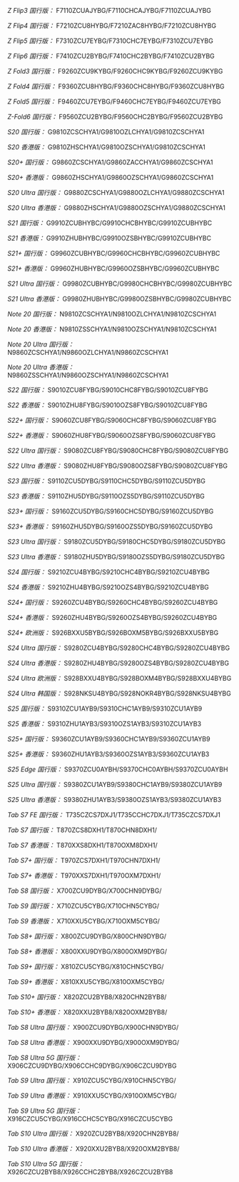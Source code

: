 *Z Flip3 国行版：*
F7110ZCUAJYBG/F7110CHCAJYBG/F7110ZCUAJYBG

*Z Flip4 国行版：*
F7210ZCU8HYBG/F7210ZAC8HYBG/F7210ZCU8HYBG

*Z Flip5 国行版：*
F7310ZCU7EYBG/F7310CHC7EYBG/F7310ZCU7EYBG

*Z Flip6 国行版：*
F7410ZCU2BYBG/F7410CHC2BYBG/F7410ZCU2BYBG

*Z Fold3 国行版：*
F9260ZCU9KYBG/F9260CHC9KYBG/F9260ZCU9KYBG

*Z Fold4 国行版：*
F9360ZCU8HYBG/F9360CHC8HYBG/F9360ZCU8HYBG

*Z Fold5 国行版：*
F9460ZCU7EYBG/F9460CHC7EYBG/F9460ZCU7EYBG

*Z-Fold6 国行版：*
F9560ZCU2BYBG/F9560CHC2BYBG/F9560ZCU2BYBG

*S20 国行版：*
G9810ZCSCHYA1/G9810OZLCHYA1/G9810ZCSCHYA1

*S20 香港版：*
G9810ZHSCHYA1/G9810OZSCHYA1/G9810ZCSCHYA1

*S20+ 国行版：*
G9860ZCSCHYA1/G9860ZACCHYA1/G9860ZCSCHYA1

*S20+ 香港版：*
G9860ZHSCHYA1/G9860OZSCHYA1/G9860ZCSCHYA1

*S20 Ultra 国行版：*
G9880ZCSCHYA1/G9880OZLCHYA1/G9880ZCSCHYA1

*S20 Ultra 香港版：*
G9880ZHSCHYA1/G9880OZSCHYA1/G9880ZCSCHYA1

*S21 国行版：*
G9910ZCUBHYBC/G9910CHCBHYBC/G9910ZCUBHYBC

*S21 香港版：*
G9910ZHUBHYBC/G9910OZSBHYBC/G9910ZCUBHYBC

*S21+ 国行版：*
G9960ZCUBHYBC/G9960CHCBHYBC/G9960ZCUBHYBC

*S21+ 香港版：*
G9960ZHUBHYBC/G9960OZSBHYBC/G9960ZCUBHYBC

*S21 Ultra 国行版：*
G9980ZCUBHYBC/G9980CHCBHYBC/G9980ZCUBHYBC

*S21 Ultra 香港版：*
G9980ZHUBHYBC/G9980OZSBHYBC/G9980ZCUBHYBC

*Note 20 国行版：*
N9810ZCSCHYA1/N9810OZLCHYA1/N9810ZCSCHYA1

*Note 20 香港版：*
N9810ZSSCHYA1/N9810OZSCHYA1/N9810ZCSCHYA1

*Note 20 Ultra 国行版：*
N9860ZCSCHYA1/N9860OZLCHYA1/N9860ZCSCHYA1

*Note 20 Ultra 香港版：*
N9860ZSSCHYA1/N9860OZSCHYA1/N9860ZCSCHYA1

*S22 国行版：*
S9010ZCU8FYBG/S9010CHC8FYBG/S9010ZCU8FYBG

*S22 香港版：*
S9010ZHU8FYBG/S9010OZS8FYBG/S9010ZCU8FYBG

*S22+ 国行版：*
S9060ZCU8FYBG/S9060CHC8FYBG/S9060ZCU8FYBG

*S22+ 香港版：*
S9060ZHU8FYBG/S9060OZS8FYBG/S9060ZCU8FYBG

*S22 Ultra 国行版：*
S9080ZCU8FYBG/S9080CHC8FYBG/S9080ZCU8FYBG

*S22 Ultra 香港版：*
S9080ZHU8FYBG/S9080OZS8FYBG/S9080ZCU8FYBG

*S23 国行版：*
S9110ZCU5DYBG/S9110CHC5DYBG/S9110ZCU5DYBG

*S23 香港版：*
S9110ZHU5DYBG/S9110OZS5DYBG/S9110ZCU5DYBG

*S23+ 国行版：*
S9160ZCU5DYBG/S9160CHC5DYBG/S9160ZCU5DYBG

*S23+ 香港版：*
S9160ZHU5DYBG/S9160OZS5DYBG/S9160ZCU5DYBG

*S23 Ultra 国行版：*
S9180ZCU5DYBG/S9180CHC5DYBG/S9180ZCU5DYBG

*S23 Ultra 香港版：*
S9180ZHU5DYBG/S9180OZS5DYBG/S9180ZCU5DYBG

*S24 国行版：*
S9210ZCU4BYBG/S9210CHC4BYBG/S9210ZCU4BYBG

*S24 香港版：*
S9210ZHU4BYBG/S9210OZS4BYBG/S9210ZCU4BYBG

*S24+ 国行版：*
S9260ZCU4BYBG/S9260CHC4BYBG/S9260ZCU4BYBG

*S24+ 香港版：*
S9260ZHU4BYBG/S9260OZS4BYBG/S9260ZCU4BYBG

*S24+ 欧洲版：*
S926BXXU5BYBG/S926BOXM5BYBG/S926BXXU5BYBG

*S24 Ultra 国行版：*
S9280ZCU4BYBG/S9280CHC4BYBG/S9280ZCU4BYBG

*S24 Ultra 香港版：*
S9280ZHU4BYBG/S9280OZS4BYBG/S9280ZCU4BYBG

*S24 Ultra 欧洲版：*
S928BXXU4BYBG/S928BOXM4BYBG/S928BXXU4BYBG

*S24 Ultra 韩国版：*
S928NKSU4BYBG/S928NOKR4BYBG/S928NKSU4BYBG

*S25 国行版：*
S9310ZCU1AYB9/S9310CHC1AYB9/S9310ZCU1AYB9

*S25 香港版：*
S9310ZHU1AYB3/S9310OZS1AYB3/S9310ZCU1AYB3

*S25+ 国行版：*
S9360ZCU1AYB9/S9360CHC1AYB9/S9360ZCU1AYB9

*S25+ 香港版：*
S9360ZHU1AYB3/S9360OZS1AYB3/S9360ZCU1AYB3

*S25 Edge 国行版：*
S9370ZCU0AYBH/S9370CHC0AYBH/S9370ZCU0AYBH

*S25 Ultra 国行版：*
S9380ZCU1AYB9/S9380CHC1AYB9/S9380ZCU1AYB9

*S25 Ultra 香港版：*
S9380ZHU1AYB3/S9380OZS1AYB3/S9380ZCU1AYB3

*Tab S7 FE 国行版：*
T735CZCS7DXJ1/T735CCHC7DXJ1/T735CZCS7DXJ1

*Tab S7 国行版：*
T870ZCS8DXH1/T870CHN8DXH1/

*Tab S7 香港版：*
T870XXS8DXH1/T870OXM8DXH1/

*Tab S7+ 国行版：*
T970ZCS7DXH1/T970CHN7DXH1/

*Tab S7+ 香港版：*
T970XXS7DXH1/T970OXM7DXH1/

*Tab S8 国行版：*
X700ZCU9DYBG/X700CHN9DYBG/

*Tab S9  国行版：*
X710ZCU5CYBG/X710CHN5CYBG/

*Tab S9  香港版：*
X710XXU5CYBG/X710OXM5CYBG/

*Tab S8+ 国行版：*
X800ZCU9DYBG/X800CHN9DYBG/

*Tab S8+ 香港版：*
X800XXU9DYBG/X800OXM9DYBG/

*Tab S9+ 国行版：*
X810ZCU5CYBG/X810CHN5CYBG/

*Tab S9+ 香港版：*
X810XXU5CYBG/X810OXM5CYBG/

*Tab S10+ 国行版：*
X820ZCU2BYB8/X820CHN2BYB8/

*Tab S10+ 香港版：*
X820XXU2BYB8/X820OXM2BYB8/

*Tab S8 Ultra 国行版：*
X900ZCU9DYBG/X900CHN9DYBG/

*Tab S8 Ultra 香港版：*
X900XXU9DYBG/X900OXM9DYBG/

*Tab S8 Ultra 5G 国行版：*
X906CZCU9DYBG/X906CCHC9DYBG/X906CZCU9DYBG

*Tab S9 Ultra 国行版：*
X910ZCU5CYBG/X910CHN5CYBG/

*Tab S9 Ultra 香港版：*
X910XXU5CYBG/X910OXM5CYBG/

*Tab S9 Ultra 5G 国行版：*
X916CZCU5CYBG/X916CCHC5CYBG/X916CZCU5CYBG

*Tab S10 Ultra 国行版：*
X920ZCU2BYB8/X920CHN2BYB8/

*Tab S10 Ultra 香港版：*
X920XXU2BYB8/X920OXM2BYB8/

*Tab S10 Ultra 5G 国行版：*
X926CZCU2BYB8/X926CCHC2BYB8/X926CZCU2BYB8

